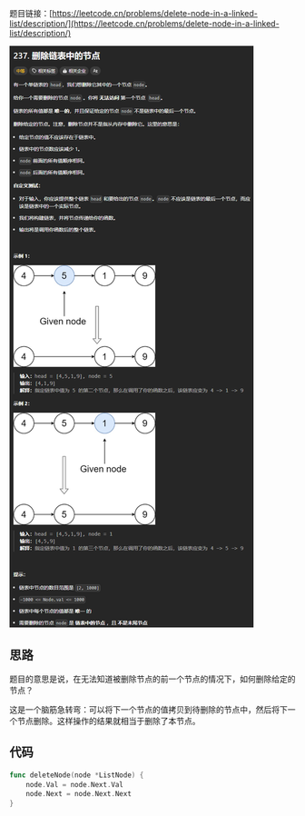 题目链接：[https://leetcode.cn/problems/delete-node-in-a-linked-list/description/](https://leetcode.cn/problems/delete-node-in-a-linked-list/description/)

![](../../../../images/2024/1732692325777-3de28ff7-82c0-488a-9e67-8f8ff71cdf38.png)

## 思路
题目的意思是说，在无法知道被删除节点的前一个节点的情况下，如何删除给定的节点？

这是一个脑筋急转弯：可以将下一个节点的值拷贝到待删除的节点中，然后将下一个节点删除。这样操作的结果就相当于删除了本节点。

## 代码
```go
func deleteNode(node *ListNode) {
    node.Val = node.Next.Val
    node.Next = node.Next.Next
}
```

